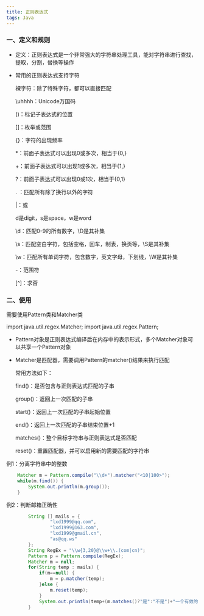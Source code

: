 ```yaml
---
title: 正则表达式
tags: Java
---
```


### 一、定义和规则

- 定义：正则表达式是一个非常强大的字符串处理工具，能对字符串进行查找，提取，分割，替换等操作

- 常用的正则表达式支持字符

  裸字符：除了特殊字符，都可以直接匹配

  \uhhhh：Unicode万国码

  ()：标记子表达式的位置

  []：枚举或范围

  {}：字符的出现频率

  *：前面子表达式可以出现0或多次，相当于{0,}

  +：前面子表达式可以出现1或多次，相当于{1,}

  ?：前面子表达式可以出现0或1次，相当于{0,1}

  . ：匹配所有除了换行以外的字符

  |：或

  d是digit，s是space，w是word

  \d：匹配0-9的所有数字，\D是其补集

  \s：匹配空白字符，包括空格，回车，制表，换页等，\S是其补集

  \w：匹配所有单词字符，包含数字，英文字母，下划线，\W是其补集

  -：范围符

  [^]：求否

### 二、使用

需要使用Pattern类和Matcher类

import java.util.regex.Matcher;
import java.util.regex.Pattern;

- Pattern对象是正则表达式编译后在内存中的表示形式，多个Matcher对象可以共享一个Pattern对象

- Matcher是匹配器，需要调用Pattern的matcher()结果来执行匹配

  常用方法如下：

  find()：是否包含与正则表达式匹配的子串

  group()：返回上一次匹配的子串

  start()：返回上一次匹配的子串起始位置

  end()：返回上一次匹配的子串结束位置+1

  matches()：整个目标字符串与正则表达式是否匹配

  reset()：重置匹配器，并可以启用新的需要匹配的字符串

例1：分离字符串中的整数

```java
	Matcher m = Pattern.compile("\\d+").matcher("<10|100>");
	while(m.find()) {
		System.out.println(m.group());
	}
```

例2：判断邮箱正确性

```java
		String [] mails = {
				"lxd1999@qq.com",
				"lxd1999@163.com",
				"lxd1999@gmail.cn",
				"as@qq.ws"
		};
		String RegEx = "\\w{3,20}@\\w+\\.(com|cn)";
		Pattern p = Pattern.compile(RegEx);
		Matcher m = null;
		for(String temp : mails) {
			if(m==null) {
				m = p.matcher(temp);
			}else {
				m.reset(temp);	
			}
			System.out.println(temp+(m.matches()?"是":"不是")+"一个有效的邮件地址");	
		}
```


